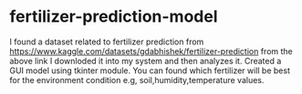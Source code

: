 # fertilizer-prediction-model
I found a dataset related to fertilizer prediction from https://www.kaggle.com/datasets/gdabhishek/fertilizer-prediction
from the above link I downloded it into my system and then analyzes it. 
Created a GUI model using tkinter module.
You can found which fertilizer will be best for the environment condition e.g, soil,humidity,temperature values.
